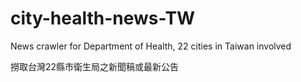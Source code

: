 # city-health-news-TW
News crawler for Department of Health, 22 cities in Taiwan involved

撈取台灣22縣市衛生局之新聞稿或最新公告
